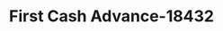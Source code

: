 ---
f_zip-code: 47714
f_state-code: IN
title: First Cash Advance-18432
f_phone: 812-475-3000
f_city-only: Evansville
f_address: 2401 Washington Avenue Evansville
f_location-unique-id: '18432'
slug: first-cash-advance-18432
updated-on: '2024-05-30T13:46:58.046Z'
created-on: '2024-05-30T13:36:59.803Z'
published-on: '2024-05-30T13:54:32.469Z'
f_city-state: cms/city/evansville-in.md
f_company: cms/company/first-cash-advance.md
f_state: cms/state/indiana.md
layout: '[payday-loan].html'
tags: payday-loan
---